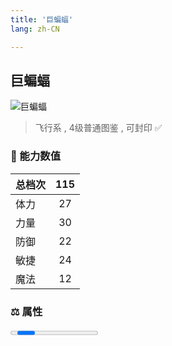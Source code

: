 ```yaml
---
title: '巨蝙蝠'
lang: zh-CN

---
```


<RouterBack />

## 巨蝙蝠

![巨蝙蝠](https://user-images.githubusercontent.com/78347270/115859799-9e58ae80-a46b-11eb-9fd6-de3751952cf2.gif) 

> 飞行系 , 4级普通图鉴<Card /> , 可封印 ✅ 


### 💪 能力数值

| 总档次       | 115            |
| :----------- |:-------------:|
| 体力      | 27   <Stars :number="2.5" />  |
| 力量      | 30   <Stars :number="3" />  |
| 防御      | 22  <Stars :number="2" />  | 
| 敏捷      | 24  <Stars :number="2.5" />  | 
| 魔法      | 12  <Stars :number="1" />   | 


### ⚖️ 属性


<Progress earth :number="0" />

<Progress water :number="0" />

<Progress fire :number="3" />

<Progress wind :number="7" />

### ✨ 技能栏 <Strong>7个</Strong>

- 攻击
- 防御
- 强力风刃魔法 Lv1

### 👶 1级出现点

- 青龙的洞窟4楼(72,66)； 参考任务 :scroll: 生产系Ⅲ转任务




